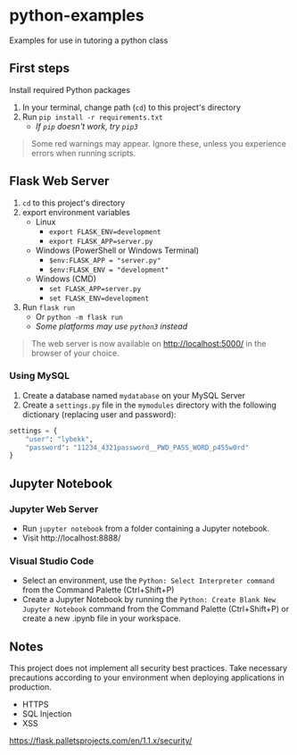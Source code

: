 # python-examples
Examples for use in tutoring a python class

## First steps

Install required Python packages
1. In your terminal, change path (`cd`) to this project's directory
2. Run `pip install -r requirements.txt`
	* *If `pip` doesn't work, try `pip3`*

> Some red warnings may appear. Ignore these, unless you experience errors when running scripts.

## Flask Web Server

1. `cd` to this project's directory
2. export environment variables
    * Linux
        * `export FLASK_ENV=development`
        * `export FLASK_APP=server.py`
    * Windows (PowerShell or Windows Terminal)
        * `$env:FLASK_APP = "server.py"`
        * `$env:FLASK_ENV = "development"`
    * Windows (CMD)
        * `set FLASK_APP=server.py`
        * `set FLASK_ENV=development`
3. Run `flask run`
    * Or `python -m flask run`
    * *Some platforms may use `python3` instead*

> The web server is now available on [http://localhost:5000/](http://localhost:5000/) in the browser of your choice.

### Using MySQL

1. Create a database named `mydatabase` on your MySQL Server
2. Create a `settings.py` file in the `mymodules` directory with the following dictionary (replacing user and password):

```python
settings = {
    "user": "lybekk",
    "password": "11234_4321password__PWD_PASS_WORD_p455w0rd"
}
```

## Jupyter Notebook

### Jupyter Web Server
* Run `jupyter notebook` from a folder containing a Jupyter notebook.
* Visit http://localhost:8888/

### Visual Studio Code
* Select an environment, use the `Python: Select Interpreter command` from the Command Palette (Ctrl+Shift+P)
* Create a Jupyter Notebook by running the `Python: Create Blank New Jupyter Notebook` command from the Command Palette (Ctrl+Shift+P) or create a new .ipynb file in your workspace.

## Notes

This project does not implement all security best practices. 
Take necessary precautions according to your environment when deploying applications in production.

* HTTPS
* SQL Injection
* XSS 

https://flask.palletsprojects.com/en/1.1.x/security/
